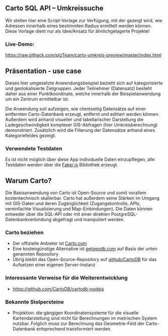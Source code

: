 ## Carto SQL API – Umkreissuche  
Wir stellen hier eine Script-Vorlage zur Verfügung,
mit der gezeigt wird, wie Adressen innerhalb eines bestimmten Radius ermittelt werden können.
Diese Vorlage dient nur als Idee/Ansatz für ähnlichgelagerte Projekte! 

### Live-Demo:
https://raw.githack.com/plzTeam/carto-umkreis-preview/master/index.html

## Präsentation - use case
Dieses hier umgesetzte Anwendungsbeispiel bezieht sich auf kategorisierte und geolokalisierte Zielgruppen. 
Jeder Teilnehmer (Datensatz) besteht daher aus einer Punktkoordinate, welche innerhalb der Beispielanwendung
um ein Zentrum ermittelbar ist.

Die Anwendung soll aufzeigen, wie clientseitig Datensätze
auf einer entfernten Carto-Datenbank erzeugt, entfernt und editiert werden können.
Außerdem wird anhand visueller und tabellarischer Darstellung die Ladegeschwindigkeit
komplexer GIS-Abfragen (hier Umkreisberechnung) demonstriert.
Zusätzlich wird die Filterung der Datensätze anhand eines Kategoriefeldes gezeigt. 

### Verwendete Testdaten
Es ist nicht möglich über diese App individuelle Daten einzupflegen, alle Testdaten werden 
über die [Faker.js](https://github.com/marak/Faker.js/) Bibliothek erzeugt.

## Warum Carto?
Die Basisanwendung von Carto ist Open-Source und somit vorallem kostentechnisch skalierbar.
Carto hat außerdem seine Stärken im Umgang mit GIS-Daten und deren Zugänglichkeit
(Zugangskontrolle, APIs, vereinfachte Visualisierung und Map-Einbindungen).
Die Daten können entweder über die SQL-API oder mit einer direkten PostgreSQL-Datenbankverbindung abgefragt und manipuliert werden.
### Carto beziehen
+ Der offizielle Anbieter ist [Carto.com](https://carto.com/)
+ Eine kostengünstige Alternative ist [getgeodb.com](https://getgeodb.com/) auf Basis der unten genannten Repository
+ Übrig bleibt das Open-Source-Repository auf [github/CartoDB](https://github.com/CartoDB) für das Aufsetzen einer eigenen Server-Instanz

### Interessante Verweise für die Weiterentwicklung   
+ https://github.com/CartoDB/cartodb-nodejs

### Bekannte Stolpersteine
+ Projektion: die gängigen Koordinatensysteme für die visuelle Kartendarstellung
  sind nicht für Berechnungen im metrischen System nutzbar. Folglich muss zur Berechnung
  das Geometrie-Feld der Carto-Datenbank entsprechend transformiert werden.